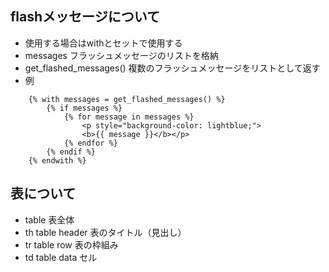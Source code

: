 ## flashメッセージについて 
- 使用する場合はwithとセットで使用する
- messages フラッシュメッセージのリストを格納
- get_flashed_messages() 複数のフラッシュメッセージをリストとして返す
- 例
```
    {% with messages = get_flashed_messages() %}
        {% if messages %}
            {% for message in messages %}
                <p style="background-color: lightblue;">
                <b>{{ message }}</b></p>
            {% endfor %}
        {% endif %}          
    {% endwith %}
```

## 表について
- table              表全体
- th    table header 表のタイトル（見出し）
- tr    table row    表の枠組み
- td    table data   セル
